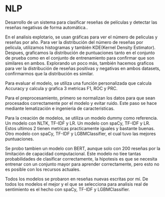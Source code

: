 # NLP

Desarrollo de un sistema para clasificar reseñas de películas y detectar las reseñas negativas de forma automática..

En el analisis explotario, se usan gráficas para ver el número de peliculas y reseñas por año. Para ver la distribución del número de reseñas por pelicula, utilizamos histogramas y también KDE(Kernel Density Estimator). Despues, graficamos la distribución de puntuaciones tanto en el conjunto de prueba como en el conjunto de entrenamiento para confirmar que son similares en ambos. Explorando un poco más, también hacemos graficos para ver la distribución de reseñas positivas y negativas en ambos datasets, confirmarmos que la distribución es similar.

Para evaluar el modelo, se utiliza una función personalizada que calcula Accuracy y calcula y grafica 3 metricas F1, ROC y PRC.

Para el preprocesamiento, primero se normalizan los datos para que sean procesados correctamente por el modelo y evitar ruido. Este paso se hace mediante lematización e ingenieria de caracteristicas.

Para la creación de modelos, se utiliza un modelo dummy como referencia. Un modelo con NLTK, TF-IDF y LR. Un modelo con spaCy, TF-IDF y LR. Estos ultimos 2 tienen metricas practicamente iguales y bastante buenas. Otro modelo con spaCy, TF-IDF y LGBMClassifier, el cual tuvo las mejores puntuaciones.

Se probo tambien un modelo con BERT, aunque solo con 200 reseñas por la limitación de capacidad computacional. Este modelo no tiee tantas probabilidades de clasificar correctamente, la hipotesis es que se necesita entrenar con un conjunto mayor para aprender correctamente, pero esto no es posible con los recursos actuales.

Todos los modelos se probaron en reseñas nuevas escritas por mí. De todos los modelos el mejor y el que se selecciona para analisis real de sentimiento es el hecho con spaCy, TF-IDF y LGBMClassifier.
